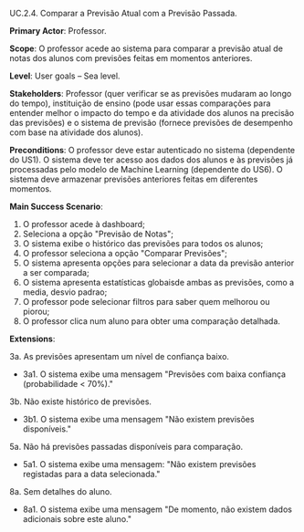 UC.2.4. Comparar a Previsão Atual com a Previsão Passada.


**Primary Actor**: Professor.

**Scope**: O professor acede ao sistema para comparar a previsão atual de notas dos alunos com previsões feitas em momentos anteriores.

**Level**: User goals – Sea level.

**Stakeholders**: Professor (quer verificar se as previsões mudaram ao longo do tempo), instituição de ensino (pode usar essas comparações para entender melhor o impacto do tempo e da atividade dos alunos na precisão das previsões) e o sistema de previsão (fornece previsões de desempenho com base na atividade dos alunos).

**Preconditions**: O professor deve estar autenticado no sistema (dependente do US1). O sistema deve ter acesso aos dados dos alunos e às previsões já processadas pelo modelo de Machine Learning (dependente do US6). O sistema deve armazenar previsões anteriores feitas em diferentes momentos.

**Main Success Scenario**:  
1. O professor acede à dashboard;
2. Seleciona a opção "Previsão de Notas";
3. O sistema exibe o histórico das previsões para todos os alunos;
4. O professor seleciona a opção "Comparar Previsões";
5. O sistema apresenta opções para selecionar a data da previsão anterior a ser comparada;
6. O sistema apresenta estatísticas globaisde ambas as previsões, como a media, desvio padrao;
7. O professor pode selecionar filtros para saber quem melhorou ou piorou;
8. O professor clica num aluno para obter uma comparação detalhada.

**Extensions**:

3a. As previsões apresentam um nível de confiança baixo.
- 3a1. O sistema exibe uma mensagem "Previsões com baixa confiança (probabilidade < 70%)."

3b. Não existe histórico de previsões.
- 3b1. O sistema exibe uma mensagem "Não existem previsões disponíveis."

5a. Não há previsões passadas disponíveis para comparação.
- 5a1. O sistema exibe uma mensagem: "Não existem previsões registadas para a data selecionada."

8a. Sem detalhes do aluno.
- 8a1. O sistema exibe uma mensagem "De momento, não existem dados adicionais sobre este aluno."